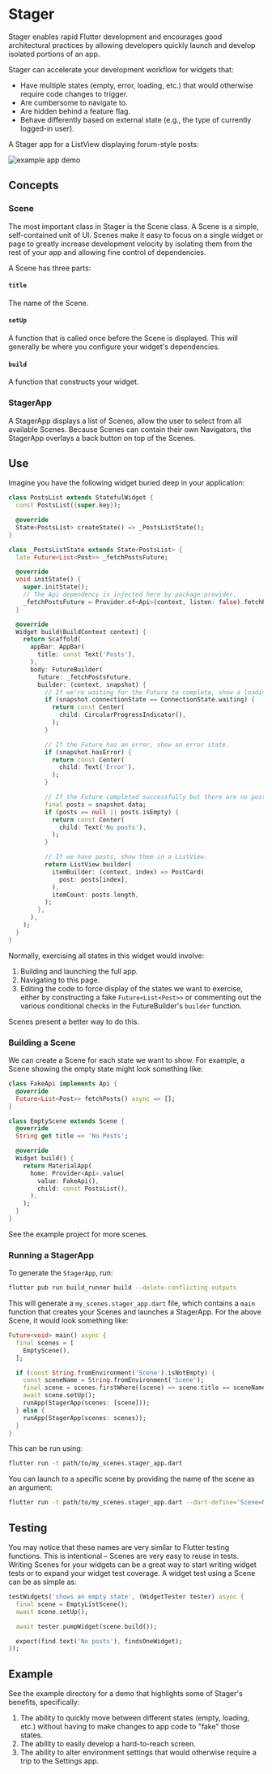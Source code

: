 # Stager

Stager enables rapid Flutter development and encourages good architectural practices by allowing developers quickly launch and develop isolated portions of an app.

Stager can accelerate your development workflow for widgets that:

- Have multiple states (empty, error, loading, etc.) that would otherwise require code changes to trigger.
- Are cumbersome to navigate to.
- Are hidden behind a feature flag.
- Behave differently based on external state (e.g., the type of currently logged-in user).

A Stager app for a ListView displaying forum-style posts:

![example app demo](https://user-images.githubusercontent.com/581764/181614468-cbb89cbe-d16a-44bf-831e-47139ce3a7c0.gif)

## Concepts

### Scene

The most important class in Stager is the Scene class. A Scene is a simple, self-contained unit of UI. Scenes make it easy to focus on a single widget or page to greatly increase development velocity by isolating them from the rest of your app and allowing fine control of dependencies.

A Scene has three parts:

#### `title`

The name of the Scene.

#### `setUp`

A function that is called once before the Scene is displayed. This will generally be where you configure your widget's dependencies.

#### `build`

A function that constructs your widget.

### StagerApp

A StagerApp displays a list of Scenes, allow the user to select from all available Scenes. Because Scenes can contain their own Navigators, the StagerApp overlays a back button on top of the Scenes.

## Use

Imagine you have the following widget buried deep in your application:

```dart
class PostsList extends StatefulWidget {
  const PostsList({super.key});

  @override
  State<PostsList> createState() => _PostsListState();
}

class _PostsListState extends State<PostsList> {
  late Future<List<Post>> _fetchPostsFuture;

  @override
  void initState() {
    super.initState();
    // The Api dependency is injected here by package:provider.
    _fetchPostsFuture = Provider.of<Api>(context, listen: false).fetchPosts();
  }

  @override
  Widget build(BuildContext context) {
    return Scaffold(
      appBar: AppBar(
        title: const Text('Posts'),
      ),
      body: FutureBuilder(
        future: _fetchPostsFuture,
        builder: (context, snapshot) {
          // If we're waiting for the Future to complete, show a loading state.
          if (snapshot.connectionState == ConnectionState.waiting) {
            return const Center(
              child: CircularProgressIndicator(),
            );
          }

          // If the Future has an error, show an error state.
          if (snapshot.hasError) {
            return const Center(
              child: Text('Error'),
            );
          }

          // If the Future completed successfully but there are no posts, show an empty state.
          final posts = snapshot.data;
          if (posts == null || posts.isEmpty) {
            return const Center(
              child: Text('No posts'),
            );
          }

          // If we have posts, show them in a ListView.
          return ListView.builder(
            itemBuilder: (context, index) => PostCard(
              post: posts[index],
            ),
            itemCount: posts.length,
          );
        },
      ),
    );
  }
}
```

Normally, exercising all states in this widget would involve:

1. Building and launching the full app.
2. Navigating to this page.
3. Editing the code to force display of the states we want to exercise, either by constructing a fake `Future<List<Post>>` or commenting out the various conditional checks in the FutureBuilder's `builder` function.

Scenes present a better way to do this.

### Building a Scene

We can create a Scene for each state we want to show. For example, a Scene showing the empty state might look something like:

```dart
class FakeApi implements Api {
  @override
  Future<List<Post>> fetchPosts() async => [];
}

class EmptyScene extends Scene {
  @override
  String get title => 'No Posts';

  @override
  Widget build() {
    return MaterialApp(
      home: Provider<Api>.value(
        value: FakeApi(),
        child: const PostsList(),
      ),
    );
  }
}
```

See the example project for more scenes.

### Running a StagerApp

To generate the `StagerApp`, run:

```bash
flutter pub run build_runner build --delete-conflicting-outputs
```

This will generate a `my_scenes.stager_app.dart` file, which contains a `main` function that creates your Scenes and launches a StagerApp. For the above Scene, it would look something like:

```dart
Future<void> main() async {
  final scenes = [
    EmptyScene(),
  ];

  if (const String.fromEnvironment('Scene').isNotEmpty) {
    const sceneName = String.fromEnvironment('Scene');
    final scene = scenes.firstWhere((scene) => scene.title == sceneName);
    await scene.setUp();
    runApp(StagerApp(scenes: [scene]));
  } else {
    runApp(StagerApp(scenes: scenes));
  }
}
```

This can be run using:

```bash
flutter run -t path/to/my_scenes.stager_app.dart
```

You can launch to a specific scene by providing the name of the scene as an argument:

```bash
flutter run -t path/to/my_scenes.stager_app.dart --dart-define='Scene=No Posts'
```

## Testing

You may notice that these names are very similar to Flutter testing functions. This is intentional – Scenes are very easy to reuse in tests. Writing Scenes for your widgets can be a great way to start writing widget tests or to expand your widget test coverage. A widget test using a Scene can be as simple as:

```dart
testWidgets('shows an empty state', (WidgetTester tester) async {
  final scene = EmptyListScene();
  await scene.setUp();

  await tester.pumpWidget(scene.build());

  expect(find.text('No posts'), findsOneWidget);
});
```

## Example

See the example directory for a demo that highlights some of Stager's benefits, specifically:

1. The ability to quickly move between different states (empty, loading, etc.) without having to make changes to app code
to "fake" those states.
2. The ability to easily develop a hard-to-reach screen.
3. The ability to alter environment settings that would otherwise require a trip to the Settings app.
